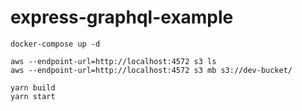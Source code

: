# express-graphql-example

```shell
docker-compose up -d

aws --endpoint-url=http://localhost:4572 s3 ls
aws --endpoint-url=http://localhost:4572 s3 mb s3://dev-bucket/

yarn build
yarn start
```
